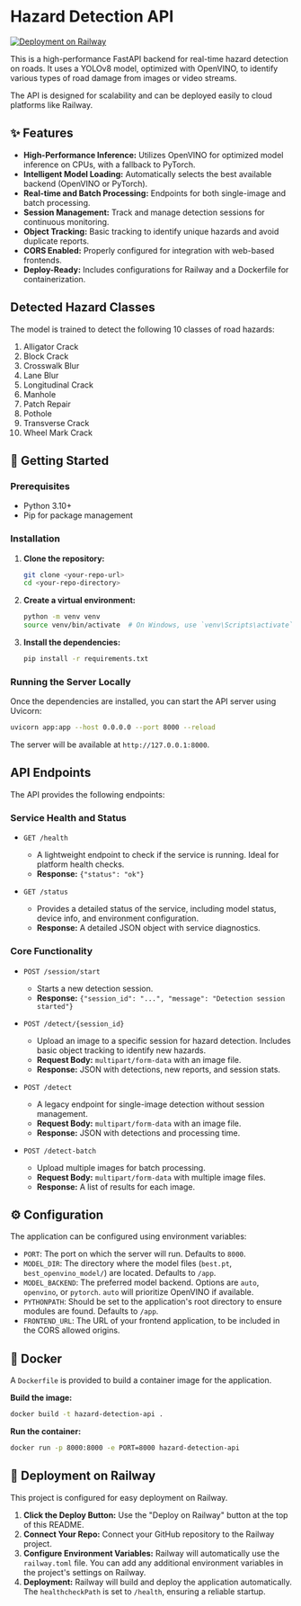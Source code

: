 # Hazard Detection API

[![Deployment on Railway](https://railway.app/button.svg)](https://railway.app/new/template?template=https://github.com/your-username/your-repo-name)

This is a high-performance FastAPI backend for real-time hazard detection on roads. It uses a YOLOv8 model, optimized with OpenVINO, to identify various types of road damage from images or video streams.

The API is designed for scalability and can be deployed easily to cloud platforms like Railway.

## ✨ Features

*   **High-Performance Inference:** Utilizes OpenVINO for optimized model inference on CPUs, with a fallback to PyTorch.
*   **Intelligent Model Loading:** Automatically selects the best available backend (OpenVINO or PyTorch).
*   **Real-time and Batch Processing:** Endpoints for both single-image and batch processing.
*   **Session Management:** Track and manage detection sessions for continuous monitoring.
*   **Object Tracking:** Basic tracking to identify unique hazards and avoid duplicate reports.
*   **CORS Enabled:** Properly configured for integration with web-based frontends.
*   **Deploy-Ready:** Includes configurations for Railway and a Dockerfile for containerization.

##  Detected Hazard Classes

The model is trained to detect the following 10 classes of road hazards:
1.  Alligator Crack
2.  Block Crack
3.  Crosswalk Blur
4.  Lane Blur
5.  Longitudinal Crack
6.  Manhole
7.  Patch Repair
8.  Pothole
9.  Transverse Crack
10. Wheel Mark Crack

## 🚀 Getting Started

### Prerequisites

*   Python 3.10+
*   Pip for package management

### Installation

1.  **Clone the repository:**
    ```bash
    git clone <your-repo-url>
    cd <your-repo-directory>
    ```

2.  **Create a virtual environment:**
    ```bash
    python -m venv venv
    source venv/bin/activate  # On Windows, use `venv\Scripts\activate`
    ```

3.  **Install the dependencies:**
    ```bash
    pip install -r requirements.txt
    ```

### Running the Server Locally

Once the dependencies are installed, you can start the API server using Uvicorn:

```bash
uvicorn app:app --host 0.0.0.0 --port 8000 --reload
```

The server will be available at `http://127.0.0.1:8000`.

##  API Endpoints

The API provides the following endpoints:

### Service Health and Status

*   `GET /health`
    *   A lightweight endpoint to check if the service is running. Ideal for platform health checks.
    *   **Response:** `{"status": "ok"}`

*   `GET /status`
    *   Provides a detailed status of the service, including model status, device info, and environment configuration.
    *   **Response:** A detailed JSON object with service diagnostics.

### Core Functionality

*   `POST /session/start`
    *   Starts a new detection session.
    *   **Response:** `{"session_id": "...", "message": "Detection session started"}`

*   `POST /detect/{session_id}`
    *   Upload an image to a specific session for hazard detection. Includes basic object tracking to identify new hazards.
    *   **Request Body:** `multipart/form-data` with an image file.
    *   **Response:** JSON with detections, new reports, and session stats.

*   `POST /detect`
    *   A legacy endpoint for single-image detection without session management.
    *   **Request Body:** `multipart/form-data` with an image file.
    *   **Response:** JSON with detections and processing time.

*   `POST /detect-batch`
    *   Upload multiple images for batch processing.
    *   **Request Body:** `multipart/form-data` with multiple image files.
    *   **Response:** A list of results for each image.

## ⚙️ Configuration

The application can be configured using environment variables:

*   `PORT`: The port on which the server will run. Defaults to `8000`.
*   `MODEL_DIR`: The directory where the model files (`best.pt`, `best_openvino_model/`) are located. Defaults to `/app`.
*   `MODEL_BACKEND`: The preferred model backend. Options are `auto`, `openvino`, or `pytorch`. `auto` will prioritize OpenVINO if available.
*   `PYTHONPATH`: Should be set to the application's root directory to ensure modules are found. Defaults to `/app`.
*   `FRONTEND_URL`: The URL of your frontend application, to be included in the CORS allowed origins.

## 🐳 Docker

A `Dockerfile` is provided to build a container image for the application.

**Build the image:**

```bash
docker build -t hazard-detection-api .
```

**Run the container:**

```bash
docker run -p 8000:8000 -e PORT=8000 hazard-detection-api
```

## 🚂 Deployment on Railway

This project is configured for easy deployment on Railway.

1.  **Click the Deploy Button:** Use the "Deploy on Railway" button at the top of this README.
2.  **Connect Your Repo:** Connect your GitHub repository to the Railway project.
3.  **Configure Environment Variables:** Railway will automatically use the `railway.toml` file. You can add any additional environment variables in the project's settings on Railway.
4.  **Deployment:** Railway will build and deploy the application automatically. The `healthcheckPath` is set to `/health`, ensuring a reliable startup.
